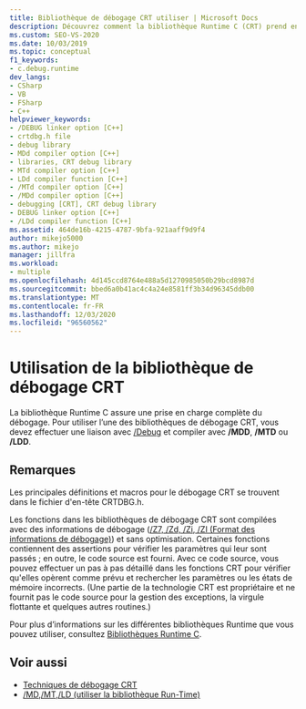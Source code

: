 ```yaml
---
title: Bibliothèque de débogage CRT utiliser | Microsoft Docs
description: Découvrez comment la bibliothèque Runtime C (CRT) prend en charge vos efforts de débogage et ce que vous devez faire pour utiliser les bibliothèques de débogage CRT.
ms.custom: SEO-VS-2020
ms.date: 10/03/2019
ms.topic: conceptual
f1_keywords:
- c.debug.runtime
dev_langs:
- CSharp
- VB
- FSharp
- C++
helpviewer_keywords:
- /DEBUG linker option [C++]
- crtdbg.h file
- debug library
- MDd compiler option [C++]
- libraries, CRT debug library
- MTd compiler option [C++]
- LDd compiler function [C++]
- /MTd compiler option [C++]
- /MDd compiler option [C++]
- debugging [CRT], CRT debug library
- DEBUG linker option [C++]
- /LDd compiler function [C++]
ms.assetid: 464de16b-4215-4787-9bfa-921aaff9d9f4
author: mikejo5000
ms.author: mikejo
manager: jillfra
ms.workload:
- multiple
ms.openlocfilehash: 4d145ccd8764e488a5d1270985050b29bcd8987d
ms.sourcegitcommit: bbed6a0b41ac4c4a24e8581ff3b34d96345ddb00
ms.translationtype: MT
ms.contentlocale: fr-FR
ms.lasthandoff: 12/03/2020
ms.locfileid: "96560562"
---
```

# <a name="crt-debug-library-use"></a>Utilisation de la bibliothèque de débogage CRT
La bibliothèque Runtime C assure une prise en charge complète du débogage. Pour utiliser l’une des bibliothèques de débogage CRT, vous devez effectuer une liaison avec [/Debug](/cpp/build/reference/debug-generate-debug-info) et compiler avec **/MDD**, **/MTD** ou **/LDD**.

## <a name="remarks"></a>Remarques
 Les principales définitions et macros pour le débogage CRT se trouvent dans le fichier d'en-tête CRTDBG.h.

 Les fonctions dans les bibliothèques de débogage CRT sont compilées avec des informations de débogage ([/Z7, /Zd, /Zi, /ZI (Format des informations de débogage)](/cpp/build/reference/z7-zi-zi-debug-information-format)) et sans optimisation. Certaines fonctions contiennent des assertions pour vérifier les paramètres qui leur sont passés ; en outre, le code source est fourni. Avec ce code source, vous pouvez effectuer un pas à pas détaillé dans les fonctions CRT pour vérifier qu'elles opèrent comme prévu et rechercher les paramètres ou les états de mémoire incorrects. (Une partie de la technologie CRT est propriétaire et ne fournit pas le code source pour la gestion des exceptions, la virgule flottante et quelques autres routines.)

 Pour plus d’informations sur les différentes bibliothèques Runtime que vous pouvez utiliser, consultez [Bibliothèques Runtime C](/cpp/c-runtime-library/crt-library-features).

## <a name="see-also"></a>Voir aussi

- [Techniques de débogage CRT](../debugger/crt-debugging-techniques.md)
- [/MD,/MT,/LD (utiliser la bibliothèque Run-Time)](/cpp/build/reference/md-mt-ld-use-run-time-library)